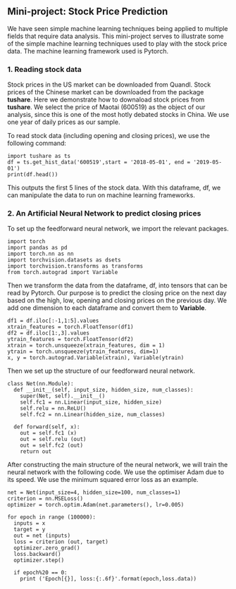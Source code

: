 ## Mini-project: Stock Price Prediction

We have seen simple machine learning techniques being applied to multiple fields that require data analysis. This mini-project serves to illustrate some of the simple machine learning techniques used to play with the stock price data. The machine learning framework used is Pytorch.

### 1. Reading stock data
Stock prices in the US market can be downloaded from Quandl. Stock prices of the Chinese market can be downloaded from the package **tushare**. Here we demonstrate how to downaload stock prices from **tushare**. We select the price of Maotai (600519) as the object of our analysis, since this is one of the most hotly debated stocks in China. We use one year of daily prices as our sample.

To read stock data (including opening and closing prices), we use the following command:
```
import tushare as ts
df = ts.get_hist_data('600519',start = '2018-05-01', end = '2019-05-01')
print(df.head())
```
This outputs the first 5 lines of the stock data. With this dataframe, df, we can manipulate the data to run on machine learning frameworks.

### 2. An Artificial Neural Network to predict closing prices
To set up the feedforward neural network, we import the relevant packages.
```
import torch
import pandas as pd
import torch.nn as nn
import torchvision.datasets as dsets
import torchvision.transforms as transforms
from torch.autograd import Variable
```
Then we transform the data from the dataframe, df, into tensors that can be read by Pytorch. Our purpose is to predict the closing price on the next day based on the high, low, opening and closing prices on the previous day. We add one dimension to each dataframe and convert them to **Variable**.
```
df1 = df.iloc[:-1,1:5].values
xtrain_features = torch.FloatTensor(df1)
df2 = df.iloc[1:,3].values
ytrain_features = torch.FloatTensor(df2)
xtrain = torch.unsqueeze(xtrain_features, dim = 1)
ytrain = torch.unsqueeze(ytrain_features, dim=1)
x, y = torch.autograd.Variable(xtrain), Variable(ytrain)
```
Then we set up the structure of our feedforward neural network.
```
class Net(nn.Module):
  def __init__(self, input_size, hidden_size, num_classes):
    super(Net, self).__init__()
    self.fc1 = nn.Linear(input_size, hidden_size)
    self.relu = nn.ReLU()
    self.fc2 = nn.Linear(hidden_size, num_classes)
    
  def forward(self, x):
    out = self.fc1 (x)
    out = self.relu (out)
    out = self.fc2 (out)
    return out
```
After constructing the main structure of the neural network, we will train the neural network with the following code. We use the optimiser Adam due to its speed. We use the minimum squared error loss as an example.
```
net = Net(input_size=4, hidden_size=100, num_classes=1)
criterion = nn.MSELoss()
optimizer = torch.optim.Adam(net.parameters(), lr=0.005)

for epoch in range (100000):
  inputs = x
  target = y
  out = net (inputs)
  loss = criterion (out, target)
  optimizer.zero_grad()
  loss.backward()
  optimizer.step()
  
  if epoch%20 == 0:
    print ('Epoch[{}], loss:{:.6f}'.format(epoch,loss.data))
```


